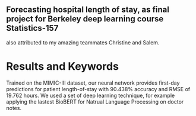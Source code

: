 ## Forecasting hospital length of stay, as final project for Berkeley deep learning course Statistics-157

also attributed to my amazing teammates Christine and Salem.

# Results and Keywords

Trained on the MIMIC-III dataset, our neural network provides first-day predictions for patient length-of-stay with 90.438% accuracy and RMSE of 19.762 hours. We used a set of deep learning technique, for example applying the lastest BioBERT for Natrual Language Processing on doctor notes.